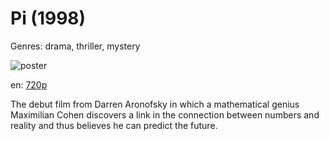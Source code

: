 # Pi (1998)

Genres: drama, thriller, mystery

![poster](http://image.tmdb.org/t/p/w500/d4pDorUHjIVFiVGiJar6sF2r8TQ.jpg)

en:
  [720p](magnet:?xt=urn:btih:8BE2D4B24A0704824DA94C71DB138F23F270F1FF&tr=udp://glotorrents.pw:6969/announce&tr=udp://tracker.opentrackr.org:1337/announce&tr=udp://torrent.gresille.org:80/announce&tr=udp://tracker.openbittorrent.com:80&tr=udp://tracker.coppersurfer.tk:6969&tr=udp://tracker.leechers-paradise.org:6969&tr=udp://p4p.arenabg.ch:1337&tr=udp://tracker.internetwarriors.net:1337)
  


The debut film from Darren Aronofsky in which a mathematical genius Maximilian Cohen discovers a link in the connection between numbers and reality and thus believes he can predict the future.